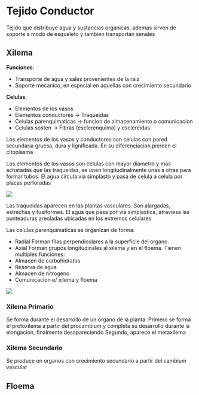 # Tejido Conductor

Tejido que distribuye agua y sustancias organicas, ademas sirven de soporte a modo de esqueleto y tambien transportan senales

## Xilema

**Funciones**:
- Transporte de agua y sales provenientes de la raiz
- Soporte mecanico, en especial en aquellas con crecimiento secundario

**Celulas**:
- Elementos de los vasos
- Elementos conductores → Traqueidas
- Celulas parenquimaticas → funcion de almacenamiento o comunicacion
- Celulas sosten → Fibras (esclerenquima) y esclereidas

Los elementos de los vasos y conductores son celulas con pared secundaria gruesa, dura y lignificada. En su diferenciacion pierden el citoplasma

Los elementos de los vasos son celulas con mayor diametro y mas achatadas que las traqueidas, se unen longitudinalmente unas a otras para formar tubos. El agua circula via simplasto y pasa de celula a celula por placas perforadas

![](https://i.imgur.com/VMssZrs.png)

Las traqueidas aparecen en las plantas vasculares. Son alargadas, estrechas y fusiformes. El agua que pasa por via simplastica, atraviesa las punteaduras areoladas ubicadas en los extremos celulares

Las celulas parenquimaticas se organizan de forma:
- Radial
	  Forman filas perpendiculares a la superficie del organo.
- Axial
	  Forman grupos longitudinales al xilema y en el floema.
Tienen multiples funciones:
- Almacen de carbohidratos
- Reserva de agua
- Almacen de nitrogeno
- Comunicacion e/ xilema y floema

![](https://i.imgur.com/JXx9FDs.png)

### Xilema Primario

Se forma durante el desarrollo de un organo de la planta.
Primero se forma el protoxilema a partir del procambium y completa su desarrollo durante la elongacion, finalmente desapareciendo
Segundo, aparece el metaxilema

### Xilema Secundario

Se produce en organos con crecimiento secundario a partir del cambium vascular

## Floema

